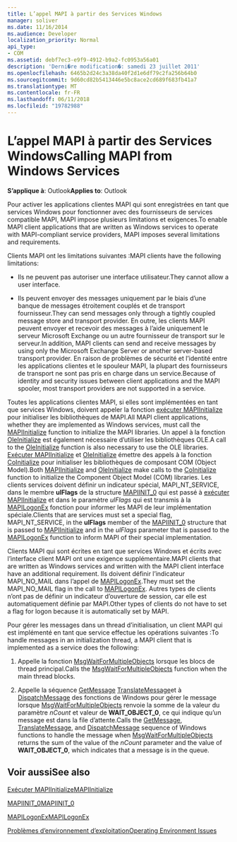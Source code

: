 ```yaml
---
title: L’appel MAPI à partir des Services Windows
manager: soliver
ms.date: 11/16/2014
ms.audience: Developer
localization_priority: Normal
api_type:
- COM
ms.assetid: debf7ec3-e9f9-4912-b9a2-fc0953a56a01
description: 'Derni�re modification�: samedi 23 juillet 2011'
ms.openlocfilehash: 6465b2d24c3a38da40f2d1e6df79c2fa256b64b0
ms.sourcegitcommit: 9d60cd82b5413446e5bc8ace2cd689f683fb41a7
ms.translationtype: MT
ms.contentlocale: fr-FR
ms.lasthandoff: 06/11/2018
ms.locfileid: "19782988"
---
```

# <a name="calling-mapi-from-windows-services"></a><span data-ttu-id="72d14-103">L’appel MAPI à partir des Services Windows</span><span class="sxs-lookup"><span data-stu-id="72d14-103">Calling MAPI from Windows Services</span></span>

  
  
<span data-ttu-id="72d14-104">**S’applique à**: Outlook</span><span class="sxs-lookup"><span data-stu-id="72d14-104">**Applies to**: Outlook</span></span> 
  
<span data-ttu-id="72d14-105">Pour activer les applications clientes MAPI qui sont enregistrées en tant que services Windows pour fonctionner avec des fournisseurs de services compatible MAPI, MAPI impose plusieurs limitations et exigences.</span><span class="sxs-lookup"><span data-stu-id="72d14-105">To enable MAPI client applications that are written as Windows services to operate with MAPI-compliant service providers, MAPI imposes several limitations and requirements.</span></span>
  
<span data-ttu-id="72d14-106">Clients MAPI ont les limitations suivantes :</span><span class="sxs-lookup"><span data-stu-id="72d14-106">MAPI clients have the following limitations:</span></span>
  
- <span data-ttu-id="72d14-107">Ils ne peuvent pas autoriser une interface utilisateur.</span><span class="sxs-lookup"><span data-stu-id="72d14-107">They cannot allow a user interface.</span></span>
    
- <span data-ttu-id="72d14-108">Ils peuvent envoyer des messages uniquement par le biais d’une banque de messages étroitement couplés et de transport fournisseur.</span><span class="sxs-lookup"><span data-stu-id="72d14-108">They can send messages only through a tightly coupled message store and transport provider.</span></span> <span data-ttu-id="72d14-109">En outre, les clients MAPI peuvent envoyer et recevoir des messages à l’aide uniquement le serveur Microsoft Exchange ou un autre fournisseur de transport sur le serveur.</span><span class="sxs-lookup"><span data-stu-id="72d14-109">In addition, MAPI clients can send and receive messages by using only the Microsoft Exchange Server or another server-based transport provider.</span></span> <span data-ttu-id="72d14-110">En raison de problèmes de sécurité et l’identité entre les applications clientes et le spouleur MAPI, la plupart des fournisseurs de transport ne sont pas pris en charge dans un service.</span><span class="sxs-lookup"><span data-stu-id="72d14-110">Because of identity and security issues between client applications and the MAPI spooler, most transport providers are not supported in a service.</span></span> 
    
<span data-ttu-id="72d14-111">Toutes les applications clientes MAPI, si elles sont implémentées en tant que services Windows, doivent appeler la fonction [exécuter MAPIInitialize](mapiinitialize.md) pour initialiser les bibliothèques de MAPI.</span><span class="sxs-lookup"><span data-stu-id="72d14-111">All MAPI client applications, whether they are implemented as Windows services, must call the [MAPIInitialize](mapiinitialize.md) function to initialize the MAPI libraries.</span></span> <span data-ttu-id="72d14-112">Un appel à la fonction [OleInitialize](http://msdn.microsoft.com/fr-fr/library/ms690134%28v=VS.85%29.aspx) est également nécessaire d’utiliser les bibliothèques OLE.</span><span class="sxs-lookup"><span data-stu-id="72d14-112">A call to the [OleInitialize](http://msdn.microsoft.com/fr-fr/library/ms690134%28v=VS.85%29.aspx) function is also necessary to use the OLE libraries.</span></span> <span data-ttu-id="72d14-113">[Exécuter MAPIInitialize](mapiinitialize.md) et [OleInitialize](http://msdn.microsoft.com/fr-fr/library/ms690134%28v=VS.85%29.aspx) émettre des appels à la fonction [CoInitialize](http://msdn.microsoft.com/fr-fr/library/ms678543%28VS.85%29.aspx) pour initialiser les bibliothèques de composant COM (Object Model).</span><span class="sxs-lookup"><span data-stu-id="72d14-113">Both [MAPIInitialize](mapiinitialize.md) and [OleInitialize](http://msdn.microsoft.com/fr-fr/library/ms690134%28v=VS.85%29.aspx) make calls to the [CoInitialize](http://msdn.microsoft.com/fr-fr/library/ms678543%28VS.85%29.aspx) function to initialize the Component Object Model (COM) libraries.</span></span> <span data-ttu-id="72d14-114">Les clients services doivent définir un indicateur spécial, MAPI_NT_SERVICE, dans le membre **ulFlags** de la structure [MAPIINIT_0](mapiinit_0.md) qui est passé à [exécuter MAPIInitialize](mapiinitialize.md) et dans le paramètre _ulFlags_ qui est transmis à la [MAPILogonEx](mapilogonex.md) fonction pour informer les MAPI de leur implémentation spéciale.</span><span class="sxs-lookup"><span data-stu-id="72d14-114">Clients that are services must set a special flag, MAPI_NT_SERVICE, in the **ulFlags** member of the [MAPIINIT_0](mapiinit_0.md) structure that is passed to [MAPIInitialize](mapiinitialize.md) and in the  _ulFlags_ parameter that is passed to the [MAPILogonEx](mapilogonex.md) function to inform MAPI of their special implementation.</span></span> 
  
<span data-ttu-id="72d14-115">Clients MAPI qui sont écrites en tant que services Windows et écrits avec l’interface client MAPI ont une exigence supplémentaire.</span><span class="sxs-lookup"><span data-stu-id="72d14-115">MAPI clients that are written as Windows services and written with the MAPI client interface have an additional requirement.</span></span> <span data-ttu-id="72d14-116">Ils doivent définir l’indicateur MAPI_NO_MAIL dans l’appel de [MAPILogonEx](mapilogonex.md).</span><span class="sxs-lookup"><span data-stu-id="72d14-116">They must set the MAPI_NO_MAIL flag in the call to [MAPILogonEx](mapilogonex.md).</span></span> <span data-ttu-id="72d14-117">Autres types de clients n’ont pas de définir un indicateur d’ouverture de session, car elle est automatiquement définie par MAPI.</span><span class="sxs-lookup"><span data-stu-id="72d14-117">Other types of clients do not have to set a flag for logon because it is automatically set by MAPI.</span></span>
  
<span data-ttu-id="72d14-118">Pour gérer les messages dans un thread d’initialisation, un client MAPI qui est implémenté en tant que service effectue les opérations suivantes :</span><span class="sxs-lookup"><span data-stu-id="72d14-118">To handle messages in an initialization thread, a MAPI client that is implemented as a service does the following:</span></span>
  
1. <span data-ttu-id="72d14-119">Appelle la fonction [MsgWaitForMultipleObjects](http://msdn.microsoft.com/fr-fr/library/ms684242%28VS.85%29.aspx) lorsque les blocs de thread principal.</span><span class="sxs-lookup"><span data-stu-id="72d14-119">Calls the [MsgWaitForMultipleObjects](http://msdn.microsoft.com/fr-fr/library/ms684242%28VS.85%29.aspx) function when the main thread blocks.</span></span> 
    
2. <span data-ttu-id="72d14-120">Appelle la séquence [GetMessage](http://msdn.microsoft.com/fr-fr/library/ms644936%28VS.85%29.aspx) [TranslateMessage](http://msdn.microsoft.com/fr-fr/library/ms644955%28VS.85%29.aspx)et à [DispatchMessage](http://msdn.microsoft.com/fr-fr/library/ms644934%28VS.85%29.aspx) des fonctions de Windows pour gérer le message lorsque [MsgWaitForMultipleObjects](http://msdn.microsoft.com/fr-fr/library/ms684242%28VS.85%29.aspx) renvoie la somme de la valeur du paramètre _nCount_ et valeur de **WAIT_OBJECT_0**, ce qui indique qu’un message est dans la file d’attente.</span><span class="sxs-lookup"><span data-stu-id="72d14-120">Calls the [GetMessage](http://msdn.microsoft.com/fr-fr/library/ms644936%28VS.85%29.aspx), [TranslateMessage](http://msdn.microsoft.com/fr-fr/library/ms644955%28VS.85%29.aspx), and [DispatchMessage](http://msdn.microsoft.com/fr-fr/library/ms644934%28VS.85%29.aspx) sequence of Windows functions to handle the message when [MsgWaitForMultipleObjects](http://msdn.microsoft.com/fr-fr/library/ms684242%28VS.85%29.aspx) returns the sum of the value of the  _nCount_ parameter and the value of **WAIT_OBJECT_0**, which indicates that a message is in the queue.</span></span>
    
## <a name="see-also"></a><span data-ttu-id="72d14-121">Voir aussi</span><span class="sxs-lookup"><span data-stu-id="72d14-121">See also</span></span>



[<span data-ttu-id="72d14-122">Exécuter MAPIInitialize</span><span class="sxs-lookup"><span data-stu-id="72d14-122">MAPIInitialize</span></span>](mapiinitialize.md)
  
[<span data-ttu-id="72d14-123">MAPIINIT_0</span><span class="sxs-lookup"><span data-stu-id="72d14-123">MAPIINIT_0</span></span>](mapiinit_0.md)
  
[<span data-ttu-id="72d14-124">MAPILogonEx</span><span class="sxs-lookup"><span data-stu-id="72d14-124">MAPILogonEx</span></span>](mapilogonex.md)


[<span data-ttu-id="72d14-125">Problèmes d’environnement d’exploitation</span><span class="sxs-lookup"><span data-stu-id="72d14-125">Operating Environment Issues</span></span>](operating-environment-issues.md)


